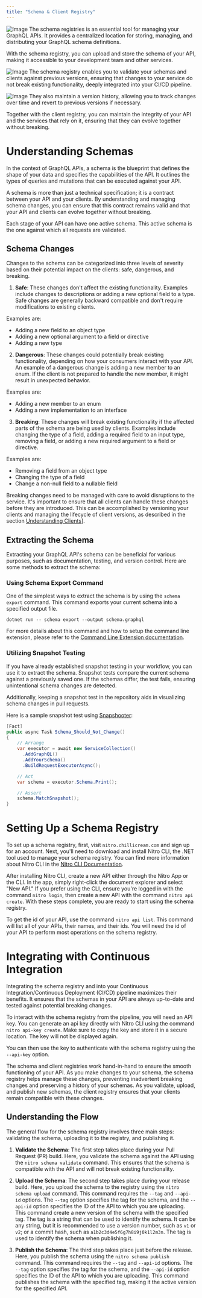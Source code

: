 ```yaml
---
title: "Schema & Client Registry"
---
```


![Image](images/schema-registry-0.webp)
The schema registries is an essential tool for managing your GraphQL APIs. It provides a centralized location for storing, managing, and distributing your GraphQL schema definitions.

With the schema registry, you can upload and store the schema of your API, making it accessible to your development team and other services.

![Image](images/schema-registry-1.webp)
The schema registry enables you to validate your schemas and clients against previous versions, ensuring that changes to your service do not break existing functionality, deeply integrated into your CI/CD pipeline.

![Image](images/schema-registry-2.webp)
They also maintain a version history, allowing you to track changes over time and revert to previous versions if necessary.

Together with the client registry, you can maintain the integrity of your API and the services that rely on it, ensuring that they can evolve together without breaking.

# Understanding Schemas

In the context of GraphQL APIs, a schema is the blueprint that defines the shape of your data and specifies the capabilities of the API. It outlines the types of queries and mutations that can be executed against your API.

A schema is more than just a technical specification; it is a contract between your API and your clients. By understanding and managing schema changes, you can ensure that this contract remains valid and that your API and clients can evolve together without breaking.

Each stage of your API can have one active schema. This active schema is the one against which all requests are validated.

## Schema Changes

Changes to the schema can be categorized into three levels of severity based on their potential impact on the clients: safe, dangerous, and breaking.

1. **Safe**: These changes don't affect the existing functionality. Examples include changes to descriptions or adding a new optional field to a type. Safe changes are generally backward compatible and don't require modifications to existing clients.

Examples are:

- Adding a new field to an object type
- Adding a new optional argument to a field or directive
- Adding a new type

2. **Dangerous**: These changes could potentially break existing functionality, depending on how your consumers interact with your API. An example of a dangerous change is adding a new member to an enum. If the client is not prepared to handle the new member, it might result in unexpected behavior.

Examples are:

- Adding a new member to an enum
- Adding a new implementation to an interface

3. **Breaking**: These changes will break existing functionality if the affected parts of the schema are being used by clients. Examples include changing the type of a field, adding a required field to an input type, removing a field, or adding a new required argument to a field or directive.

Examples are:

- Removing a field from an object type
- Changing the type of a field
- Change a non-null field to a nullable field

Breaking changes need to be managed with care to avoid disruptions to the service. It's important to ensure that all clients can handle these changes before they are introduced. This can be accomplished by versioning your clients and managing the lifecycle of client versions, as described in the section [Understanding Clients](/docs/nitro/apis/client-registry#understanding-clients)].

## Extracting the Schema

Extracting your GraphQL API's schema can be beneficial for various purposes, such as documentation, testing, and version control. Here are some methods to extract the schema:

### Using Schema Export Command

One of the simplest ways to extract the schema is by using the `schema export` command. This command exports your current schema into a specified output file.

```shell
dotnet run -- schema export --output schema.graphql
```

For more details about this command and how to setup the command line extension, please refer to the [Command Line Extension documentation](/docs/hotchocolate/v13/server/command-line).

### Utilizing Snapshot Testing

If you have already established snapshot testing in your workflow, you can use it to extract the schema. Snapshot tests compare the current schema against a previously saved one. If the schemas differ, the test fails, ensuring unintentional schema changes are detected.

Additionally, keeping a snapshot test in the repository aids in visualizing schema changes in pull requests.

Here is a sample snapshot test using [Snapshooter](https://github.com/SwissLife-OSS/snapshooter):

```csharp
[Fact]
public async Task Schema_Should_Not_Change()
{
    // Arrange
    var executor = await new ServiceCollection()
      .AddGraphQL()
      .AddYourSchema()
      .BuildRequestExecutorAsync();

    // Act
    var schema = executor.Schema.Print();

    // Assert
    schema.MatchSnapshot();
}
```

# Setting Up a Schema Registry

To set up a schema registry, first, visit `nitro.chillicream.com` and sign up for an account. Next, you'll need to download and install Nitro CLI, the .NET tool used to manage your schema registry. You can find more information about Nitro CLI in the [Nitro CLI Documentation](/docs/nitro/cli).

After installing Nitro CLI, create a new API either through the Nitro App or the CLI. In the app, simply right-click the document explorer and select "New API." If you prefer using the CLI, ensure you're logged in with the command `nitro login`, then create a new API with the command `nitro api create`. With these steps complete, you are ready to start using the schema registry.

To get the id of your API, use the command `nitro api list`. This command will list all of your APIs, their names, and their ids. You will need the id of your API to perform most operations on the schema registry.

# Integrating with Continuous Integration

Integrating the schema registry and into your Continuous Integration/Continuous Deployment (CI/CD) pipeline maximizes their benefits. It ensures that the schemas in your API are always up-to-date and tested against potential breaking changes.

To interact with the schema registry from the pipeline, you will need an API key. You can generate an api key directly with Nitro CLI using the command `nitro api-key create`. Make sure to copy the key and store it in a secure location. The key will not be displayed again.

You can then use the key to authenticate with the schema registry using the `--api-key` option.

The schema and client registries work hand-in-hand to ensure the smooth functioning of your API. As you make changes to your schema, the schema registry helps manage these changes, preventing inadvertent breaking changes and preserving a history of your schemas. As you validate, upload, and publish new schemas, the client registry ensures that your clients remain compatible with these changes.

## Understanding the Flow

The general flow for the schema registry involves three main steps: validating the schema, uploading it to the registry, and publishing it.

1. **Validate the Schema**: The first step takes place during your Pull Request (PR) build. Here, you validate the schema against the API using the `nitro schema validate` command. This ensures that the schema is compatible with the API and will not break existing functionality.

2. **Upload the Schema**: The second step takes place during your release build. Here, you upload the schema to the registry using the `nitro schema upload` command. This command requires the `--tag` and `--api-id` options. The `--tag` option specifies the tag for the schema, and the `--api-id` option specifies the ID of the API to which you are uploading. This command create a new version of the schema with the specified tag.
   The tag is a string that can be used to identify the schema. It can be any string, but it is recommended to use a version number, such as `v1` or `v2`; or a commit hash, such as `a1b2c3d4e5f6g7h8i9j0k1l2m3n`. The tag is used to identify the schema when publishing it.

3. **Publish the Schema**: The third step takes place just before the release. Here, you publish the schema using the `nitro schema publish` command. This command requires the `--tag` and `--api-id` options. The `--tag` option specifies the tag for the schema, and the `--api-id` option specifies the ID of the API to which you are uploading. This command publishes the schema with the specified tag, making it the active version for the specified API.
